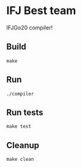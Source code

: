 # IFJ Best team

IFJGo20 compiler!

## Build

    make

## Run

    ./compiler

## Run tests

    make test

## Cleanup

    make clean